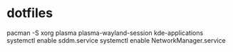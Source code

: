 # dotfiles

pacman -S xorg plasma plasma-wayland-session kde-applications 
systemctl enable sddm.service
systemctl enable NetworkManager.service
